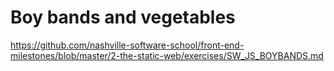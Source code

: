 # Boy bands and vegetables

https://github.com/nashville-software-school/front-end-milestones/blob/master/2-the-static-web/exercises/SW_JS_BOYBANDS.md